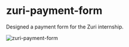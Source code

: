 # zuri-payment-form
Designed a payment form for the Zuri internship.

![zuri-payment-form](https://user-images.githubusercontent.com/40265625/114781139-22ed5380-9d2d-11eb-8b9a-27cbe49ad4ab.PNG)
